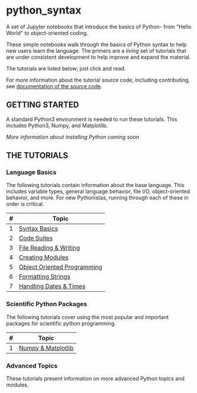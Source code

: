 # python_syntax
A set of Jupyter notebooks that introduce the basics of Python- from "Hello World" to object-oriented coding.

These simple notebooks walk through the basics of Python syntax to help new
users learn the language. The primers are a *living* set of tutorials that are
under consistent development to help improve and expand the material.

The tutorials are listed below; just click and read.

For more information about the tutorial source code, including contributing,
see [documentation of the source code](docs/README.md).


## GETTING STARTED
A standard Python3 environment is needed to run these tutorials.
This includes Python3, Numpy, and Matplotlib.

*More information about installing Python coming soon*

## THE TUTORIALS
### Language Basics
The following tutorials contain information about the base language.
This includes variable types, general language behavior, file I/O,
object-oriented behavior, and more. For new Pythonistas, running through
each of these in order is critical.

| # | Topic |
|---|-------|
| 1 | [Syntax Basics](src/primer01_basics.md) |
| 2 | [Code Suites](src/primer02_suites.md) |
| 3 | [File Reading & Writing](src/primer03fileIO.md) |
| 4 | [Creating Modules](src/primer04_modules.md) |
| 5 | [Object Oriented Programming](src/primer05_ooprogramming.md) |
| 6 | [Formatting Strings](src/primer06_strformat.md) |
| 7 | [Handling Dates & Times](src/primer_datetimes.md) |

### Scientific Python Packages
The following tutorials cover using the most popular and important packages
for scientific python programming.

| # | Topic |
|---|-------|
| 1 | [Numpy & Matplotlib](src/primer_numpymatplot.md) |

### Advanced Topics
These tutorials present information on more advanced Python topics and modules.


